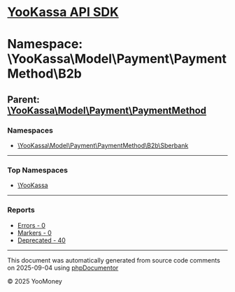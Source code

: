 # [YooKassa API SDK](../home.md)

# Namespace: \YooKassa\Model\Payment\PaymentMethod\B2b

## Parent: [\YooKassa\Model\Payment\PaymentMethod](../namespaces/yookassa-model-payment-paymentmethod.md)

### Namespaces

* [\YooKassa\Model\Payment\PaymentMethod\B2b\Sberbank](../namespaces/yookassa-model-payment-paymentmethod-b2b-sberbank.md)

---

### Top Namespaces

* [\YooKassa](../namespaces/yookassa.md)

---

### Reports
* [Errors - 0](../reports/errors.md)
* [Markers - 0](../reports/markers.md)
* [Deprecated - 40](../reports/deprecated.md)

---

This document was automatically generated from source code comments on 2025-09-04 using [phpDocumentor](http://www.phpdoc.org/)

&copy; 2025 YooMoney